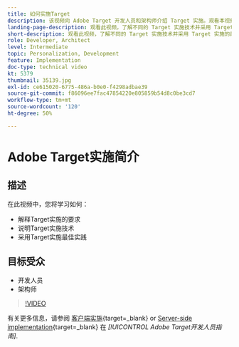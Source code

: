 ```yaml
---
title: 如何实施Target
description: 该视频向 Adobe Target 开发人员和架构师介绍 Target 实施。观看本视频，了解不同的 Target 实施技术并采用 Target 实施的最佳实践。
landing-page-description: 观看此视频，了解不同的 Target 实施技术并采用 Target 实施的最佳实践。
short-description: 观看此视频，了解不同的 Target 实施技术并采用 Target 实施的最佳实践。
role: Developer, Architect
level: Intermediate
topic: Personalization, Development
feature: Implementation
doc-type: technical video
kt: 5379
thumbnail: 35139.jpg
exl-id: ce615020-6775-486a-b0e0-f4298adbae39
source-git-commit: f86096ee7fac47854220e805859b54d8c0be3cd7
workflow-type: tm+mt
source-wordcount: '120'
ht-degree: 50%

---
```


# Adobe Target实施简介

## 描述

在此视频中，您将学习如何：

* 解释Target实施的要求
* 说明Target实施技术
* 采用Target实施最佳实践

## 目标受众

* 开发人员
* 架构师

>[!VIDEO](https://video.tv.adobe.com/v/35139/?quality=12)

有关更多信息，请参阅 [客户端实施](https://experienceleague.adobe.com/docs/target-dev/developer/client-side/overview.html){target=_blank} or [Server-side implementation](https://experienceleague.adobe.com/docs/target-dev/developer/server-side/server-side-overview.html){target=_blank} 在 *[!UICONTROL Adobe Target开发人员指南]*.
